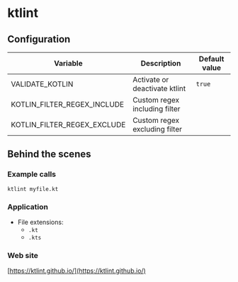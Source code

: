 <!-- Generated by .automation/build.py, please do not update manually -->
# ktlint

## Configuration

| Variable | Description | Default value |
| ----------------- | -------------- | -------------- |
| VALIDATE_KOTLIN | Activate or deactivate ktlint | `true` |
| KOTLIN_FILTER_REGEX_INCLUDE | Custom regex including filter |  |
| KOTLIN_FILTER_REGEX_EXCLUDE | Custom regex excluding filter |  |

## Behind the scenes

### Example calls

```shell
ktlint myfile.kt
```

### Application

- File extensions:
  - `.kt`
  - `.kts`

### Web site

[https://ktlint.github.io/](https://ktlint.github.io/)
